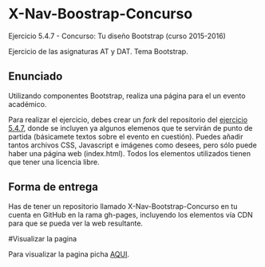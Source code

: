 # X-Nav-Boostrap-Concurso
Ejercicio 5.4.7 - Concurso: Tu diseño Bootstrap (curso 2015-2016)

Ejercicio de las asignaturas AT y DAT. Tema Bootstrap.

## Enunciado

Utilizando componentes Bootstrap, realiza una página para el un evento académico.

Para realizar el ejercicio, debes crear un <i>fork</i> del repositorio del <a href="https://github.com/CursosWeb/X-NAV-Bootstrap-Concurso">ejercicio 5.4.7</a>, donde se incluyen ya algunos elemenos que te servirán de punto de partida (básicamete textos sobre el evento en cuestión). Puedes añadir tantos archivos CSS, Javascript e imágenes como desees, pero sólo puede haber una página web (index.html). Todos los elementos utilizados tienen que tener una licencia libre.

## Forma de entrega

Has de tener un repositorio llamado X-Nav-Bootstrap-Concurso en tu cuenta en GitHub en la rama gh-pages, incluyendo los elementos vía CDN para que se pueda ver la  web resultante.

#Visualizar la pagina

Para visualizar la pagina picha <a href="http://djuanes87.github.io/X-NAV-Bootstrap-Concurso">AQUI</a>.
